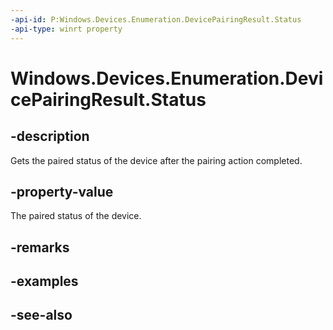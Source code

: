 ----api-id: P:Windows.Devices.Enumeration.DevicePairingResult.Status
-api-type: winrt property
---<!-- Property syntaxpublic Windows.Devices.Enumeration.DevicePairingResultStatus Status { get; }--># Windows.Devices.Enumeration.DevicePairingResult.Status## -descriptionGets the paired status of the device after the pairing action completed.## -property-valueThe paired status of the device.## -remarks## -examples## -see-also